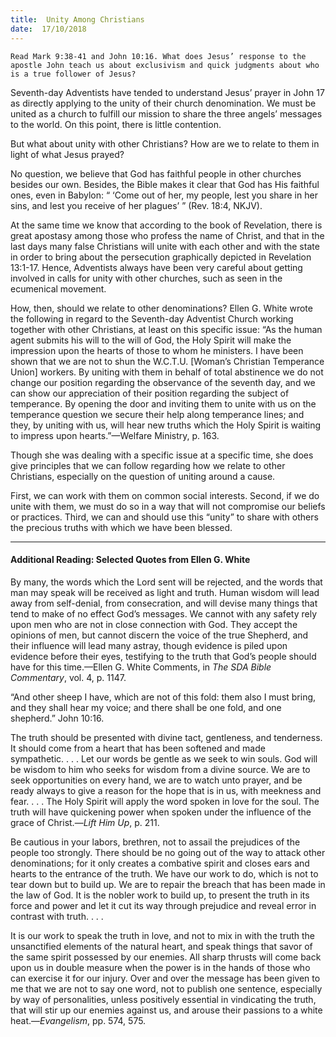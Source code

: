 ```yaml
---
title:  Unity Among Christians
date:  17/10/2018
---
```


`Read Mark 9:38-41 and John 10:16. What does Jesus’ response to the apostle John teach us about exclusivism and quick judgments about who is a true follower of Jesus?`

Seventh-day Adventists have tended to understand Jesus’ prayer in John 17 as directly applying to the unity of their church denomination. We must be united as a church to fulfill our mission to share the three angels’ messages to the world. On this point, there is little contention.

But what about unity with other Christians? How are we to relate to them in light of what Jesus prayed?

No question, we believe that God has faithful people in other churches besides our own. Besides, the Bible makes it clear that God has His faithful ones, even in Babylon: “ ‘Come out of her, my people, lest you share in her sins, and lest you receive of her plagues’ ” (Rev. 18:4, NKJV).

At the same time we know that according to the book of Revelation, there is great apostasy among those who profess the name of Christ, and that in the last days many false Christians will unite with each other and with the state in order to bring about the persecution graphically depicted in Revelation 13:1-17. Hence, Adventists always have been very careful about getting involved in calls for unity with other churches, such as seen in the ecumenical movement.

How, then, should we relate to other denominations? Ellen G. White wrote the following in regard to the Seventh-day Adventist Church working together with other Christians, at least on this specific issue: “As the human agent submits his will to the will of God, the Holy Spirit will make the impression upon the hearts of those to whom he ministers. I have been shown that we are not to shun the W.C.T.U. [Woman’s Christian Temperance Union] workers. By uniting with them in behalf of total abstinence we do not change our position regarding the observance of the seventh day, and we can show our appreciation of their position regarding the subject of temperance. By opening the door and inviting them to unite with us on the temperance question we secure their help along temperance lines; and they, by uniting with us, will hear new truths which the Holy Spirit is waiting to impress upon hearts.”—Welfare Ministry, p. 163.

Though she was dealing with a specific issue at a specific time, she does give principles that we can follow regarding how we relate to other Christians, especially on the question of uniting around a cause.

First, we can work with them on common social interests. Second, if we do unite with them, we must do so in a way that will not compromise our beliefs or practices. Third, we can and should use this “unity” to share with others the precious truths with which we have been blessed.

---

#### Additional Reading: Selected Quotes from Ellen G. White

By many, the words which the Lord sent will be rejected, and the words that man may speak will be received as light and truth. Human wisdom will lead away from self-denial, from consecration, and will devise many things that tend to make of no effect God’s messages. We cannot with any safety rely upon men who are not in close connection with God. They accept the opinions of men, but cannot discern the voice of the true Shepherd, and their influence will lead many astray, though evidence is piled upon evidence before their eyes, testifying to the truth that God’s people should have for this time.—Ellen G. White Comments, in _The SDA Bible Commentary_, vol. 4, p. 1147. 

“And other sheep I have, which are not of this fold: them also I must bring, and they shall hear my voice; and there shall be one fold, and one shepherd.” John 10:16. 

The truth should be presented with divine tact, gentleness, and tenderness. It should come from a heart that has been softened and made sympathetic. . . . Let our words be gentle as we seek to win souls. God will be wisdom to him who seeks for wisdom from a divine source. We are to seek opportunities on every hand, we are to watch unto prayer, and be ready always to give a reason for the hope that is in us, with meekness and fear. . . . The Holy Spirit will apply the word spoken in love for the soul. The truth will have quickening power when spoken under the influence of the grace of Christ.—_Lift Him Up_, p. 211.

Be cautious in your labors, brethren, not to assail the prejudices of the people too strongly. There should be no going out of the way to attack other denominations; for it only creates a combative spirit and closes ears and hearts to the entrance of the truth. We have our work to do, which is not to tear down but to build up. We are to repair the breach that has been made in the law of God. It is the nobler work to build up, to present the truth in its force and power and let it cut its way through prejudice and reveal error in contrast with truth. . . .

It is our work to speak the truth in love, and not to mix in with the truth the unsanctified elements of the natural heart, and speak things that savor of the same spirit possessed by our enemies. All sharp thrusts will come back upon us in double measure when the power is in the hands of those who can exercise it for our injury. Over and over the message has been given to me that we are not to say one word, not to publish one sentence, especially by way of personalities, unless positively essential in vindicating the truth, that will stir up our enemies against us, and arouse their passions to a white heat.—_Evangelism_, pp. 574, 575. 